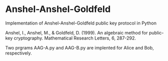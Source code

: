 # Anshel-Anshel-Goldfeld
Implementation of Anshel-Anshel-Goldfeld public key protocol in Python

Anshel, I., Anshel, M., & Goldfeld, D. (1999). An algebraic method for public-key cryptography. Mathematical Research Letters, 6, 287-292.

Two prgrams AAG-A.py and AAG-B.py are implented for Alice and Bob, respectively.
